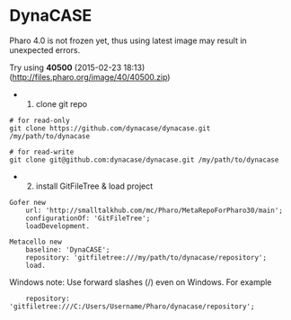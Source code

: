 DynaCASE
========

Pharo 4.0 is not frozen yet, thus using latest image may result in unexpected errors.

Try using **40500** (2015-02-23 18:13) (http://files.pharo.org/image/40/40500.zip)


- 1. clone git repo
```
# for read-only
git clone https://github.com/dynacase/dynacase.git /my/path/to/dynacase

# for read-write
git clone git@github.com:dynacase/dynacase.git /my/path/to/dynacase
```

 - 2. install GitFileTree & load project
```
Gofer new
	url: 'http://smalltalkhub.com/mc/Pharo/MetaRepoForPharo30/main';
	configurationOf: 'GitFileTree';
	loadDevelopment.

Metacello new
	baseline: 'DynaCASE';
	repository: 'gitfiletree:///my/path/to/dynacase/repository';
	load.
```
Windows note: Use forward slashes (/) even on Windows. For example
```
    repository: 'gitfiletree:///C:/Users/Username/Pharo/dynacase/repository';
```
